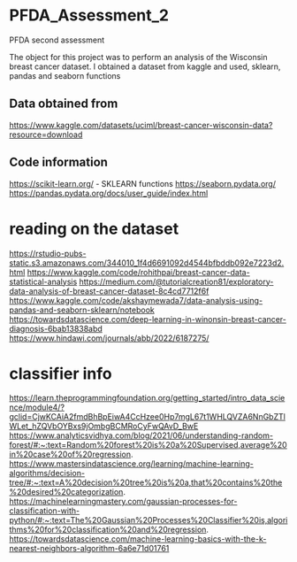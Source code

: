 # PFDA_Assessment_2
PFDA second assessment

The object for this project was to perform an analysis of the Wisconsin breast cancer dataset. I obtained a dataset from kaggle and used, sklearn, pandas and seaborn functions


## Data obtained from
https://www.kaggle.com/datasets/uciml/breast-cancer-wisconsin-data?resource=download

## Code information

https://scikit-learn.org/  - SKLEARN functions
https://seaborn.pydata.org/
https://pandas.pydata.org/docs/user_guide/index.html


# reading on the dataset

https://rstudio-pubs-static.s3.amazonaws.com/344010_1f4d6691092d4544bfbddb092e7223d2.html
https://www.kaggle.com/code/rohithpai/breast-cancer-data-statistical-analysis
https://medium.com/@tutorialcreation81/exploratory-data-analysis-of-breast-cancer-dataset-8c4cd7712f6f
https://www.kaggle.com/code/akshaymewada7/data-analysis-using-pandas-and-seaborn-sklearn/notebook
https://towardsdatascience.com/deep-learning-in-winonsin-breast-cancer-diagnosis-6bab13838abd 
https://www.hindawi.com/journals/abb/2022/6187275/


# classifier info

https://learn.theprogrammingfoundation.org/getting_started/intro_data_science/module4/?gclid=CjwKCAiA2fmdBhBpEiwA4CcHzee0Hp7mgL67t1WHLQVZA6NnGbZTlWLet_hZQVbOYBxs9jOmbgBCMRoCyFwQAvD_BwE
https://www.analyticsvidhya.com/blog/2021/06/understanding-random-forest/#:~:text=Random%20forest%20is%20a%20Supervised,average%20in%20case%20of%20regression.
https://www.mastersindatascience.org/learning/machine-learning-algorithms/decision-tree/#:~:text=A%20decision%20tree%20is%20a,that%20contains%20the%20desired%20categorization.
https://machinelearningmastery.com/gaussian-processes-for-classification-with-python/#:~:text=The%20Gaussian%20Processes%20Classifier%20is,algorithms%20for%20classification%20and%20regression.
https://towardsdatascience.com/machine-learning-basics-with-the-k-nearest-neighbors-algorithm-6a6e71d01761



